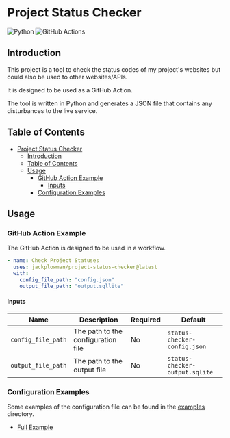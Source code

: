 # Project Status Checker

![Python](https://img.shields.io/badge/python-3670A0?style=for-the-badge&logo=python&logoColor=ffdd54)
![GitHub Actions](https://img.shields.io/badge/github%20actions-%232671E5.svg?style=for-the-badge&logo=githubactions&logoColor=white)

## Introduction

This project is a tool to check the status codes of my project's websites but could also be used to other websites/APIs.

It is designed to be used as a GitHub Action.

The tool is written in Python and generates a JSON file that contains any disturbances to the live service.

## Table of Contents

- [Project Status Checker](#project-status-checker)
  - [Introduction](#introduction)
  - [Table of Contents](#table-of-contents)
  - [Usage](#usage)
    - [GitHub Action Example](#github-action-example)
      - [Inputs](#inputs)
    - [Configuration Examples](#configuration-examples)

## Usage

### GitHub Action Example

The GitHub Action is designed to be used in a workflow.

```yaml
- name: Check Project Statuses
  uses: jackplowman/project-status-checker@latest
  with:
    config_file_path: "config.json"
    output_file_path: "output.sqllite"
```

#### Inputs

| Name               | Description                        | Required | Default                        |
| ------------------ | ---------------------------------- | -------- | ------------------------------ |
| `config_file_path` | The path to the configuration file | No       | `status-checker-config.json`   |
| `output_file_path` | The path to the output file        | No       | `status-checker-output.sqlite` |

### Configuration Examples

Some examples of the configuration file can be found in the [examples](examples) directory.

- [Full Example](examples/full_example.json)
